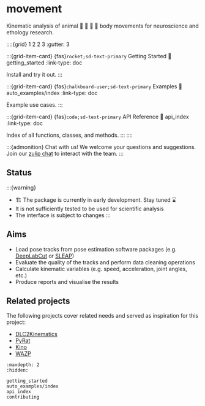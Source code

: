 # movement

Kinematic analysis of animal 🐝 🦀 🐀 🐒 body movements for neuroscience and ethology research.

::::{grid} 1 2 2 3
:gutter: 3

:::{grid-item-card} {fas}`rocket;sd-text-primary` Getting Started
:link: getting_started
:link-type: doc

Install and try it out.
:::

:::{grid-item-card} {fas}`chalkboard-user;sd-text-primary` Examples
:link: auto_examples/index
:link-type: doc

Example use cases.
:::

:::{grid-item-card} {fas}`code;sd-text-primary` API Reference
:link: api_index
:link-type: doc

Index of all functions, classes, and methods.
:::
::::

:::{admonition} Chat with us!
We welcome your questions and suggestions. Join our [zulip chat](https://neuroinformatics.zulipchat.com/#narrow/stream/406001-Movement/topic/Welcome!) to interact with the team.
:::

## Status
:::{warning}
- 🏗️ The package is currently in early development. Stay tuned ⌛
- It is not sufficiently tested to be used for scientific analysis
- The interface is subject to changes
:::


## Aims
* Load pose tracks from pose estimation software packages (e.g. [DeepLabCut](http://www.mackenziemathislab.org/deeplabcut) or [SLEAP](https://sleap.ai/))
* Evaluate the quality of the tracks and perform data cleaning operations
* Calculate kinematic variables (e.g. speed, acceleration, joint angles, etc.)
* Produce reports and visualise the results

## Related projects
The following projects cover related needs and served as inspiration for this project:
* [DLC2Kinematics](https://github.com/AdaptiveMotorControlLab/DLC2Kinematics)
* [PyRat](https://github.com/pyratlib/pyrat)
* [Kino](https://github.com/BrancoLab/Kino)
* [WAZP](https://github.com/SainsburyWellcomeCentre/WAZP)


```{toctree}
:maxdepth: 2
:hidden:

getting_started
auto_examples/index
api_index
contributing
```
